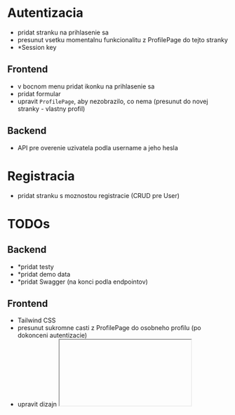 # Autentizacia

-   pridat stranku na prihlasenie sa
-   presunut vsetku momentalnu funkcionalitu z ProfilePage do tejto stranky
-   \*Session key

## Frontend

-   v bocnom menu pridat ikonku na prihlasenie sa
-   pridat formular
-   upravit `ProfilePage`, aby nezobrazilo, co nema (presunut do novej stranky - vlastny profil)

## Backend

-   API pre overenie uzivatela podla username a jeho hesla

# Registracia

-   pridat stranku s moznostou registracie (CRUD pre User)

# TODOs

## Backend

-   \*pridat testy
-   \*pridat demo data
-   \*pridat Swagger (na konci podla endpointov)

## Frontend

-   Tailwind CSS
-   presunut sukromne casti z ProfilePage do osobneho profilu (po dokonceni autentizacie)
-   upravit dizajn <iframe> vo VideoPlayer (pouzit <video-react>)
-   opravit zvysovanie count (App.tsx):
    -   upravit /inc, /dec cez streamKey
    -   sekcia Profiles/Link nema zvysovat count uzivatelovi (momentalne zvysuje)
    -   \*opravit pricitavanie count-ov (momentalne sa pricita +2, nie +1)

# Refactor (na konci)

-   odstranit nepouzite funkcie
-   presunut konstanty do samostnych suborov
-   skontrolovat syntax pomocou LINT-u
-   usporiadat importy
-   zlucenie DB modelov cez TS typy (aj FE, aj BE)

## Backend

-   pridat vsade status kody

## Frontend

-   pridat url cesty do suboru s konstantami
-   odstranit priecinok `store`
-   odstranit nepouzite komponenty
-   odstranit nepouzite veci z `/public`
-   odstranit nepouzite veci z `/assets`
